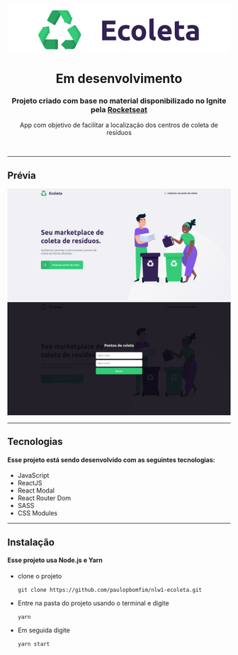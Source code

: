 <style>
  .logo {
    background-color: white;
    display: flex;
    justify-content: center;
    padding: 10px 0;
  }

  h1, h3, p {
    text-align: center;
  }
</style>

<div class="logo"><img src="./public/doc/logo.svg"></div>

<div>
  <h1>Em desenvolvimento</h1>

  <h3>Projeto criado com base no material disponibilizado no Ignite pela <a href="https://www.rocketseat.com.br">Rocketseat</a></h3>
  <p>App com objetivo de facilitar a localização dos centros de coleta de resíduos</p>
  <br/>
</div>

---

## Prévia

![HomePage](public/doc/homePage.jpeg)
![HomePageModal](public/doc/homePage-modal.jpeg)

---
## Tecnologias
#### Esse projeto está sendo desenvolvido com as seguintes tecnologias:

- JavaScript
- ReactJS
- React Modal
- React Router Dom
- SASS
- CSS Modules
---
## Instalação

#### Esse projeto usa Node.js e Yarn
- clone o projeto
  ```
  git clone https://github.com/paulopbomfim/nlw1-ecoleta.git
  ```
- Entre na pasta do projeto usando o terminal e digite
  ```
  yarn
  ```
- Em seguida digite
  ```
  yarn start
  ```